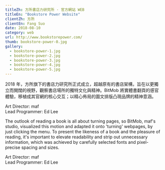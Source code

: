 ```yaml
---
titleZh: 方所書店力研究所 · 官方網站 WEB
titleEn: "Bookstore Power Website"
clientZh: 方所
clientEn: Fang Suo
date: 2018-08-10
category: web
url: http://www.bookstorepower.com/
thumb: bookstore-power-0.jpg
gallery:
  - bookstore-power-1.jpg
  - bookstore-power-2.jpg
  - bookstore-power-3.jpg
  - bookstore-power-4.jpg
  - bookstore-power-5.jpg
---
```


2018 年，方所旗下的書店力研究所正式成立，超越原有的書店架構，旨在以更獨立而開闊的視野，觀察書店場所的獨特文化與精神。BitMob 將實體書翻頁的感官體驗，移植成其官網的核心交互；以精心佈局的圖文排版凸現品牌的精神意涵。

Art Director: maf<br/>
Lead Programmer: Ed Lee

<!-- lang -->

The outlook of reading a book is all about turning pages, so BitMob, maf's studio, visualized this motion and adapted it onto 'turning' webpages, by just clicking the menu. To present the likeness of a book and the pleasure of reading, it's important to elevate readability and strip out unnecessary information, which was achieved by carefully selected fonts and pixel-precise spacing and sizes.

Art Director: maf<br/>
Lead Programmer: Ed Lee
